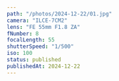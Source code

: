 ```yaml
---
path: "/photos/2024-12-22/01.jpg"
camera: "ILCE-7CM2"
lens: "FE 55mm F1.8 ZA"
fNumber: 8
focalLength: 55
shutterSpeed: "1/500"
iso: 100
status: published
publishedAt: 2024-12-22
---
```

